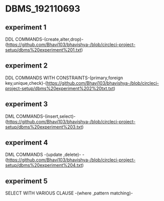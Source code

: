 # DBMS_192110693
## experiment 1
DDL COMMANDS-(create,alter,drop)-(https://github.com/Bhavi103/bhavishya-/blob/circleci-project-setup/dbms%20experiment%201.txt)
## experiment 2
DDL COMMANDS WITH CONSTRAINTS-(primary,foreign key,unique,check)-(https://github.com/Bhavi103/bhavishya-/blob/circleci-project-setup/dbms%20experiment%202%20txt.txt)
## experiment 3
DML COMMANDS-(insert,select)-(https://github.com/Bhavi103/bhavishya-/blob/circleci-project-setup/dbms%20experiment%203.txt)
## experiment 4
DML COMMANDS -(update ,delete)- -(https://github.com/Bhavi103/bhavishya-/blob/circleci-project-setup/dbms%20experiment%204.txt)
## experiment 5
SELECT WITH VARIOUS CLAUSE -(where ,pattern matching)-
